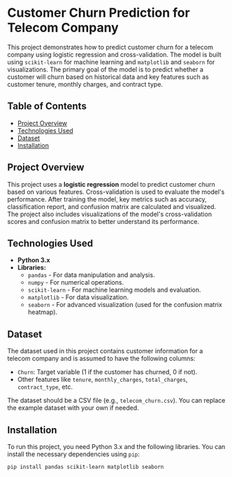 # Customer Churn Prediction for Telecom Company

This project demonstrates how to predict customer churn for a telecom company using logistic regression and cross-validation. The model is built using `scikit-learn` for machine learning and `matplotlib` and `seaborn` for visualizations. The primary goal of the model is to predict whether a customer will churn based on historical data and key features such as customer tenure, monthly charges, and contract type.

## Table of Contents
- [Project Overview](#project-overview)
- [Technologies Used](#technologies-used)
- [Dataset](#dataset)
- [Installation](#installation)

## Project Overview

This project uses a **logistic regression** model to predict customer churn based on various features. Cross-validation is used to evaluate the model's performance. After training the model, key metrics such as accuracy, classification report, and confusion matrix are calculated and visualized. The project also includes visualizations of the model's cross-validation scores and confusion matrix to better understand its performance.

## Technologies Used
- **Python 3.x**
- **Libraries:**
  - `pandas` - For data manipulation and analysis.
  - `numpy` - For numerical operations.
  - `scikit-learn` - For machine learning models and evaluation.
  - `matplotlib` - For data visualization.
  - `seaborn` - For advanced visualization (used for the confusion matrix heatmap).

## Dataset

The dataset used in this project contains customer information for a telecom company and is assumed to have the following columns:
- `Churn`: Target variable (1 if the customer has churned, 0 if not).
- Other features like `tenure`, `monthly_charges`, `total_charges`, `contract_type`, etc.

The dataset should be a CSV file (e.g., `telecom_churn.csv`). You can replace the example dataset with your own if needed.

## Installation

To run this project, you need Python 3.x and the following libraries. You can install the necessary dependencies using `pip`:

```bash
pip install pandas scikit-learn matplotlib seaborn
